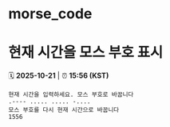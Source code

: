 # morse_code
# 현재 시간을 모스 부호 표시
<!-- MORSE_TIME_START -->
🗓️ **2025-10-21** | ⏰ **15:56 (KST)**

```
현재 시간을 입력하세요. 모스 부호로 바꿉니다
.---- ..... ..... -....
모스 부호를 다시 현재 시간으로 바꿉니다
1556
```
<!-- MORSE_TIME_END -->

